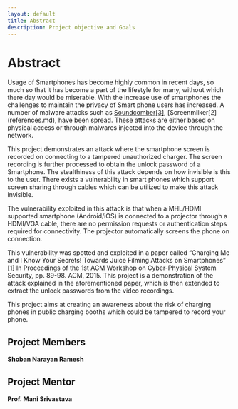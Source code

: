 ```yaml
---
layout: default
title: Abstract
description: Project objective and Goals
---
```



# Abstract

Usage of Smartphones has become highly common in recent days, so much so that it has become a part of the lifestyle for many, without which there 
day would be miserable. With the increase use of smartphones the challenges to maintain the privacy of Smart phone users has increased. A number 
of malware attacks such as [Soundcomber\[3\]](references.md), [Screenmilker\[2\](references.md), have been spread. These attacks are either based on physical access or through malwares 
injected into the device through the network.

This project demonstrates an attack where the smartphone screen is recorded on connecting to a tampered unauthorized charger. The screen recording is further processed to obtain the unlock password of a Smartphone. The stealthiness of this attack depends on how invisible is this to the user. There exists a vulnerability in smart phones which support screen sharing through cables which can be utilized to make this attack invisible. 

The vulnerability exploited in this attack is that when a MHL/HDMI supported smartphone (Android/iOS) is connected to a projector through a HDMI/VGA 
cable, there are no permission requests or authentication steps required for connectivity. The projector automatically screens the phone on connection. 

This vulnerability was spotted and exploited in a paper called “Charging Me and I Know Your Secrets! Towards Juice Filming Attacks on Smartphones” \[[1](references.md)\] 
In Proceedings of the 1st ACM Workshop on Cyber-Physical System Security, pp. 89-98. ACM, 2015. This project is a demonstration of the attack explained in the aforementioned paper, which is then extended to extract the unlock passwords from the video recordings.

This project aims at creating an awareness about the risk of charging phones in public charging booths which could be tampered to record your phone.

## Project Members
**Shoban Narayan Ramesh**


## Project Mentor
**Prof. Mani Srivastava**


